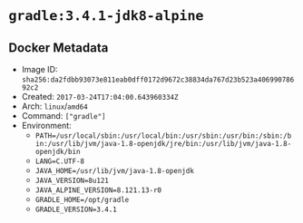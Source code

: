 # `gradle:3.4.1-jdk8-alpine`

## Docker Metadata

- Image ID: `sha256:da2fdbb93073e811eab0dff0172d9672c38834da767d23b523a40699078692c2`
- Created: `2017-03-24T17:04:00.643960334Z`
- Arch: `linux`/`amd64`
- Command: `["gradle"]`
- Environment:
  - `PATH=/usr/local/sbin:/usr/local/bin:/usr/sbin:/usr/bin:/sbin:/bin:/usr/lib/jvm/java-1.8-openjdk/jre/bin:/usr/lib/jvm/java-1.8-openjdk/bin`
  - `LANG=C.UTF-8`
  - `JAVA_HOME=/usr/lib/jvm/java-1.8-openjdk`
  - `JAVA_VERSION=8u121`
  - `JAVA_ALPINE_VERSION=8.121.13-r0`
  - `GRADLE_HOME=/opt/gradle`
  - `GRADLE_VERSION=3.4.1`
